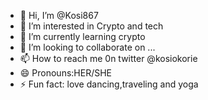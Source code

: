 - 👋 Hi, I’m @Kosi867
- 👀 I’m interested in Crypto and tech
- 🌱 I’m currently learning crypto 
- 💞️ I’m looking to collaborate on ...
- 📫 How to reach me 0n twitter @kosiokorie
- 😄 Pronouns:HER/SHE
- ⚡ Fun fact: love dancing,traveling and yoga

<!---
Kosi867/Kosi867 is a ✨ special ✨ repository because its `README.md` (this file) appears on your GitHub profile.
You can click the Preview link to take a look at your changes.
--->
